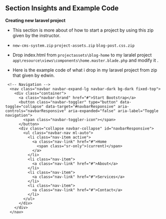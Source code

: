 ## Section Insights and Example Code

**Creating new laravel project**

- This section is more about of how to start a project by using this zip given by the instructor.

- `new-cms-system.zip`  `project-assets.zip` `blog-post.css.zip`

- Drop index.html from `projectassets\blog-home` to my laralel project `app\resource\views\components\home.master.blade.php` and modify it . 

- Here is the example code of what i drop in my laravel project from zip that given by edwin. 
```
 <!-- Navigation -->
  <nav class="navbar navbar-expand-lg navbar-dark bg-dark fixed-top">
    <div class="container">
      <a class="navbar-brand" href="#">Start Bootstrap</a>
      <button class="navbar-toggler" type="button" data-toggle="collapse" data-target="#navbarResponsive" aria-controls="navbarResponsive" aria-expanded="false" aria-label="Toggle navigation">
        <span class="navbar-toggler-icon"></span>
      </button>
      <div class="collapse navbar-collapse" id="navbarResponsive">
        <ul class="navbar-nav ml-auto">
          <li class="nav-item active">
            <a class="nav-link" href="#">Home
              <span class="sr-only">(current)</span>
            </a>
          </li>
          <li class="nav-item">
            <a class="nav-link" href="#">About</a>
          </li>
          <li class="nav-item">
            <a class="nav-link" href="#">Services</a>
          </li>
          <li class="nav-item">
            <a class="nav-link" href="#">Contact</a>
          </li>
        </ul>
      </div>
    </div>
  </nav>